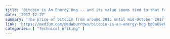 ```yaml
---
title: 'Bitcoin is An Energy Hog -- and its value seems tied to that fact'
date: '2017-12-27'
summary: 'The price of bitcoin from around 2015 until mid-October 2017, tracks with the price of electricity in China. From August and October, it correlates with the average US cost of energy. In November, it goes on a space walk to a new energy level. By the start of December, it moves with the average cost of electricity in NYC.'
link: 'https://medium.com/@adaburrows/bitcoin-is-an-energy-hog-bd0a69e8ae89'
categories: [ "Technical Writing" ]
---
```

